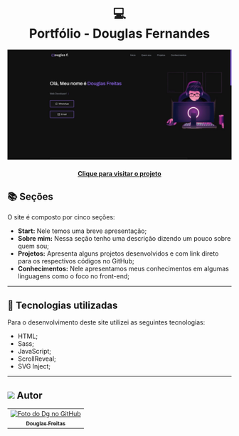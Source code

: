 <h1 align="center">
  💻<br>Portfólio - Douglas Fernandes 
</h1>

![Resultado final do projeto](assets/image/preview.png)

<h4 align="center"><a href="https://douglasffjw.github.io/Meu-Portifolio/" target="_blank">Clique para visitar o projeto</a></h4>

## 📚 Seções

O site é composto por cinco seções:

- **Start:** Nele temos uma breve apresentação;
- **Sobre mim:** Nessa seção tenho uma descrição dizendo um pouco sobre quem sou;
- **Projetos:** Apresenta alguns projetos desenvolvidos e com link direto para os respectivos códigos no GitHub;
- **Conhecimentos:** Nele apresentamos meus conhecimentos em algumas linguagens como o foco no front-end;

---

## 💼 Tecnologias utilizadas

Para o desenvolvimento deste site utilizei as seguintes tecnologias:

- HTML;
- Sass;
- JavaScript;
- ScrollReveal;
- SVG Inject;

---

<h2><img src="https://media.giphy.com/media/12oufCB0MyZ1Go/giphy.gif" width="50"> Autor</h2>

<table>
  <tr>
    <td align="center">
      <a href="https://github.com/Douglasffjw">
        <img src="https://github.com/Douglasffjw.png" width="100px;" alt="Foto do Dg no GitHub"/><br>
        <sub>
          <b>Douglas Freitas</b>
        </sub>
      </a>
    </td>
  </tr>
</table>
